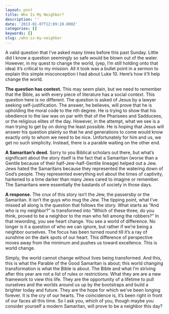 ```yaml
---
layout: post
title: Who Is My Neighbor?
description: ''
date: '2013-01-07T12:09:28.000Z'
categories: []
keywords: []
slug: /who-is-my-neighbor
---
```


A valid question that I’ve asked many times before this past Sunday. Little did I know a question seemingly so safe would be blown out of the water. However, in my quest to change the world, (yep, I’m still holding onto that idea) it’s critical to my mission. All it took was a bullet point in a sermon to explain this simple misconception I had about Luke 10. Here’s how it’ll help change the world.

**The question has context.** This may seem plain, but we need to remember that the Bible, as with every piece of literature has a social context. This question here is no different. The question is asked of Jesus by a lawyer seeking self-justification. The answer, he believes, will prove that he is upholding the moral code to the nth degree. He is trying to show that his obedience to the law was on par with that of the Pharisees and Sadducees, or the religious elites of the day. However, in the attempt, what we see is a man trying to get by on doing the least possible. He is hoping that Jesus will answer his question plainly so that he and generations to come would know exactly only to whom we need to be nice. Unfortunately for him and us, we get no such simplicity. Instead, there is a parable waiting on the other end.

**A Samaritan’s deed.** Sorry to you Biblical scholars out there, but what’s significant about the story itself is the fact that a Samaritan (worse than a Gentile because of their half-Jew-half-Gentile lineage) helped out a Jew. Jews hated the Samaritans because they represented the watering down of God’s people. They represented everything evil about the times of captivity, harkened to a time darker than many Jews cared to imagine or remember. The Samaritans were essentially the bastards of society in those days.

**A response.** The crux of this story isn’t the Jew, the passersby or the Samaritan. It isn’t the guys who mug the Jew. The tipping point, what I’ve missed all along is the question that follows the story. What starts as “And who is my neighbor?” is transformed into “Which of these three, do you think, proved to be a neighbor to the man who fell among the robbers?” In that rewording, you see heart change. You see a world of difference. No longer is it a question of who we can ignore, but rather if we’re being a neighbor ourselves. The focus has been turned round till it’s a ray of sunshine on the dark spots of our heart. This difference of perspective moves away from the minimum and pushes us toward excellence. This is world change.

Simply, the world cannot change without lives being transformed. And this, this is what the Parable of the Good Samaritan is about; this world changing transformation is what the Bible is about. The Bible and what I’m striving after this year are not a list of rules or restrictions. What they are are a new framework to view this life. They are the opportunity of a lifetime to pull ourselves and the worlds around us up by the bootstraps and build a brighter today and future. They are the hope for which we’ve been longing forever. It is the cry of our hearts. The coincidence is, it’s been right in front of our faces all this time. So I ask you, which of you, though maybe you consider yourself a modern Samaritan, will prove to be a neighbor this day?